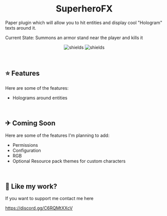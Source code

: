 <h1 align="center" id="title">SuperheroFX</h1>

<p id="description">Paper plugin which will allow you to hit entities and display cool "Hologram" texts around it.</p>
<p>Current State: Summons an armor stand near the player and kills it</p>

<p align="center"><img src="https://img.shields.io/discord/992429435687018588?label=Discord" alt="shields"> <img src="https://img.shields.io/github/license/LightningReflex/Rerouted" alt="shields"></p>
<p>&nbsp;</p>

<h2>⭐ Features</h2>

Here are some of the features:

* Holograms around entities
<p>&nbsp;</p>

<h2>✈ Coming Soon</h2>

Here are some of the features I'm planning to add:

* Permissions
* Configuration
* RGB
* Optional Resource pack themes for custom characters
<p>&nbsp;</p>

<h2>💖 Like my work?</h2>

If you want to support me contact me here<p>https://discord.gg/C6RQMtXXcV</p>